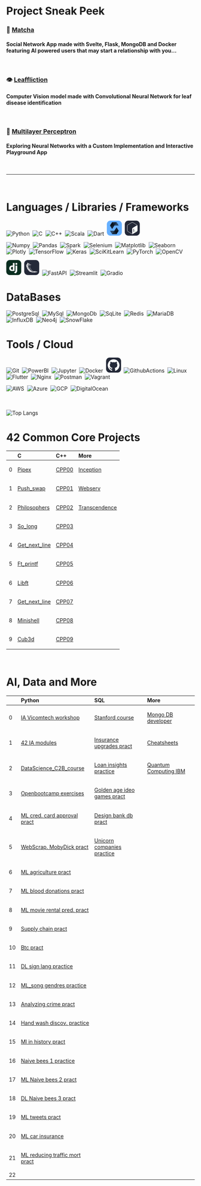 # Project Sneak Peek

### 🍵 [Matcha](https://github.com/tentaclepurple/42_matcha/)

#### Social Network App made with Svelte, Flask, MongoDB and Docker featuring AI powered users that may start a relationship with you...
<br>

### 👁️ [Leaffliction](https://github.com/tentaclepurple/42_Leaffliction)

#### Computer Vision model made with Convolutional Neural Network for leaf disease identification
<br>

### 🧠 [Multilayer Perceptron](https://github.com/tentaclepurple/42_multilayer_perceptron)

#### Exploring Neural Networks with a Custom Implementation and Interactive Playground App
<br>

___
<br>

# Languages / Libraries / Frameworks
  <img src="https://cdn.jsdelivr.net/gh/devicons/devicon@latest/icons/python/python-plain.svg" title="Python" alt="Python" width="40" height="40"/>&nbsp;
  <img src="https://cdn.jsdelivr.net/gh/devicons/devicon/icons/c/c-original.svg" title="C" alt="C" width="40" height="40"/>&nbsp;
  <img src="https://cdn.jsdelivr.net/gh/devicons/devicon/icons/cplusplus/cplusplus-original.svg" title="C++" alt="C++" width="40" height="40"/>&nbsp;
  <img src="https://cdn.jsdelivr.net/gh/devicons/devicon@latest/icons/scala/scala-original.svg" title="Scala" alt="Scala" width="40" height="40"/>&nbsp;
  <img src="https://cdn.jsdelivr.net/gh/devicons/devicon@latest/icons/dart/dart-original.svg" title="Dart" alt="Dart" width="40" height="40"/>&nbsp;
  <img src="https://raw.githubusercontent.com/tandpfun/skill-icons/65dea6c4eaca7da319e552c09f4cf5a9a8dab2c8/icons/Solidity.svg" title="Solidity" alt="Solidity" width="40" height="40"/>&nbsp;
  <img src="https://raw.githubusercontent.com/tandpfun/skill-icons/65dea6c4eaca7da319e552c09f4cf5a9a8dab2c8/icons/Bash-Dark.svg" title="Bash" alt="Bash" width="40" height="40"/>&nbsp;

  <img src="https://cdn.jsdelivr.net/gh/devicons/devicon/icons/numpy/numpy-original.svg" title="Numpy" alt="Numpy" width="40" height="40"/>&nbsp;
  <img src="https://cdn.jsdelivr.net/gh/devicons/devicon/icons/pandas/pandas-original.svg" title="Pandas" alt="Pandas" width="40" height="40"/>&nbsp;
  <img src="https://cdn.jsdelivr.net/gh/devicons/devicon@latest/icons/apachespark/apachespark-original.svg" title="Spark" alt="Spark" width="40" height="40"/>&nbsp;
  <img src="https://cdn.jsdelivr.net/gh/devicons/devicon@latest/icons/selenium/selenium-original.svg" title="Selenium" alt="Selenium" width="40" height="40"/>&nbsp;
  <img src="https://cdn.jsdelivr.net/gh/devicons/devicon@latest/icons/matplotlib/matplotlib-original.svg" title="Matplotlib" alt="Matplotlib" width="40" height="40"/>&nbsp;
  <img src="https://cdn.worldvectorlogo.com/logos/seaborn-1.svg" title="Seaborn" alt="Seaborn" width="40" height="40"/>&nbsp;
  <img src="https://cdn.jsdelivr.net/gh/devicons/devicon@latest/icons/plotly/plotly-original.svg" title="Plotly" alt="Plotly" width="40" height="40"/>&nbsp;
  <img src="https://cdn.jsdelivr.net/gh/devicons/devicon@latest/icons/tensorflow/tensorflow-original.svg" title="TensorFlow" alt="TensorFlow" width="40" height="40"/>&nbsp;
  <img src="https://cdn.jsdelivr.net/gh/devicons/devicon@latest/icons/keras/keras-original.svg" title="Keras" alt="Keras" width="40" height="40"/>&nbsp;
  <img src="https://cdn.jsdelivr.net/gh/devicons/devicon@latest/icons/scikitlearn/scikitlearn-original.svg" title="SciKitLearn" alt="SciKitLearn" width="40" height="40"/>&nbsp;
  <img src="https://cdn.jsdelivr.net/gh/devicons/devicon@latest/icons/pytorch/pytorch-original.svg" title="PyTorch" alt="PyTorch" width="40" height="40"/>&nbsp;
  <img src="https://cdn.jsdelivr.net/gh/devicons/devicon@latest/icons/opencv/opencv-original.svg" title="OpenCV" alt="OpenCV" width="40" height="40"/>&nbsp;

  <img src="https://raw.githubusercontent.com/tandpfun/skill-icons/65dea6c4eaca7da319e552c09f4cf5a9a8dab2c8/icons/Django.svg" title="Django" alt="Django" width="40" height="40"/>&nbsp;
  <img src="https://raw.githubusercontent.com/tandpfun/skill-icons/65dea6c4eaca7da319e552c09f4cf5a9a8dab2c8/icons/Flask-Dark.svg" title="Flask" alt="Flask" width="40" height="40"/>&nbsp;
  <img src="https://cdn.jsdelivr.net/gh/devicons/devicon@latest/icons/fastapi/fastapi-original.svg" title="FastAPI" alt="FastAPI" width="40" height="40"/>&nbsp;
  <img src="https://cdn.jsdelivr.net/gh/devicons/devicon@latest/icons/streamlit/streamlit-original.svg" title="Streamlit" alt="Streamlit" width="40" height="40"/>&nbsp;
  <img src="https://seeklogo.com/images/G/gradio-icon-logo-908AE1836C-seeklogo.com.png" title="Gradio" alt="Gradio" width="40" height="40"/>&nbsp;
<br>          

# DataBases
  <img src="https://cdn.jsdelivr.net/gh/devicons/devicon/icons/postgresql/postgresql-plain.svg" title="PostreSql" alt="PostgreSql" width="40" height="40"/>&nbsp;
  <img src="https://cdn.jsdelivr.net/gh/devicons/devicon/icons/mysql/mysql-original.svg" title="MySql" alt="MySql" width="40" height="40"/>&nbsp;
  <img src="https://cdn.jsdelivr.net/gh/devicons/devicon/icons/mongodb/mongodb-original.svg" title="MongoDb" alt="MongoDb" width="40" height="40"/>&nbsp;
  <img src="https://cdn.jsdelivr.net/gh/devicons/devicon@latest/icons/sqlite/sqlite-original.svg" title="SqLite" alt="SqLite" width="40" height="40"/>&nbsp;
  <img src="https://cdn.jsdelivr.net/gh/devicons/devicon@latest/icons/redis/redis-original.svg" title="Redis" alt="Redis" width="40" height="40"/>&nbsp;
  <img src="https://cdn.jsdelivr.net/gh/devicons/devicon@latest/icons/mariadb/mariadb-original.svg" title="MariaDB" alt="MariaDB" width="40" height="40"/>&nbsp;
  <img src="https://www.stackhero.io/assets/src/images/servicesLogos/influxdb.svg?a83b057d" title="InfluxDB" alt="InfluxDB" width="40" height="40"/>&nbsp;
  <img src="https://www.dropbox.com/scl/fi/aik0ohzvqiv265d837dkl/neo4j.png?rlkey=y2r9gkcm4h83wgz77a1vdlmbe&raw=1" title="Neo4j" alt="Neo4j" width="40" height="40"/>&nbsp;
  <img src="https://avatars.githubusercontent.com/u/6453780?s=200&v=4" title="SnowFlake" alt="SnowFlake" width="40" height="40"/>&nbsp;
<br>     

# Tools / Cloud
  <img src="https://cdn.jsdelivr.net/gh/devicons/devicon/icons/git/git-original.svg" title="Git" alt="Git" width="40" height="40"/>&nbsp;
  <img src="https://upload.wikimedia.org/wikipedia/commons/c/cf/New_Power_BI_Logo.svg" title="PowerBI" alt="PowerBI" width="40" height="40"/>&nbsp;
  <img src="https://cdn.jsdelivr.net/gh/devicons/devicon/icons/jupyter/jupyter-original.svg" title="Jupyter" alt="Jupyter" width="40" height="40"/>&nbsp;
  <img src="https://cdn.jsdelivr.net/gh/devicons/devicon@latest/icons/docker/docker-plain.svg" title="Docker" alt="Docker" width="40" height="40"/>&nbsp;
  <img src="https://raw.githubusercontent.com/tandpfun/skill-icons/65dea6c4eaca7da319e552c09f4cf5a9a8dab2c8/icons/Github-Dark.svg" title="Github" alt="Github" width="40" height="40"/>&nbsp;
  <img src="https://cdn.jsdelivr.net/gh/devicons/devicon@latest/icons/githubactions/githubactions-original.svg" title="GithubActions" alt="GithubActions" width="40" height="40"/>&nbsp;
  <img src="https://cdn.jsdelivr.net/gh/devicons/devicon/icons/linux/linux-original.svg" title="Linux" alt="Linux" width="40" height="40"/>&nbsp;
  <img src="https://cdn.jsdelivr.net/gh/devicons/devicon@latest/icons/flutter/flutter-original.svg" title="Flutter" alt="Flutter" width="40" height="40"/>&nbsp;
  <img src="https://cdn.jsdelivr.net/gh/devicons/devicon@latest/icons/nginx/nginx-original.svg" title="Nginx" alt="Nginx" width="40" height="40"/>&nbsp;
  <img src="https://cdn.jsdelivr.net/gh/devicons/devicon@latest/icons/postman/postman-original.svg" title="Postman" alt="Postman" width="40" height="40"/>&nbsp;
  <img src="https://cdn.jsdelivr.net/gh/devicons/devicon@latest/icons/vagrant/vagrant-original.svg" title="Vagrant" alt="Vagrant" width="40" height="40"/>&nbsp;

  <img src="https://cdn.jsdelivr.net/gh/devicons/devicon@latest/icons/amazonwebservices/amazonwebservices-plain-wordmark.svg" title="AWS" alt="AWS" width="40" height="40"/>&nbsp;
  <img src="https://cdn.jsdelivr.net/gh/devicons/devicon@latest/icons/azure/azure-original.svg" title="Azure" alt="Azure" width="40" height="40"/>&nbsp;
  <img src="https://cdn.jsdelivr.net/gh/devicons/devicon@latest/icons/googlecloud/googlecloud-original.svg" title="GCP" alt="GCP" width="40" height="40"/>&nbsp;
  <img src="https://cdn.jsdelivr.net/gh/devicons/devicon@latest/icons/digitalocean/digitalocean-original.svg" title="DigitalOcean" alt="DigitalOcean" width="40" height="40"/>&nbsp;
<br>    
<br>

![Top Langs](https://github-readme-stats.vercel.app/api/top-langs/?username=tentaclepurple&hide_progress=true&theme=shadow_blue)
<br>

# 42 Common Core Projects

| | C | C++ | More |
|---|:---|:--|:---|
| 0 | <!-- 0 C --> <p><a href="https://github.com/tentaclepurple/42_Pipex" >Pipex</a></p>  | <!-- 0 CPP --> <p><a href="https://github.com/tentaclepurple/42_CPP" >CPP00</a></p> |  <!-- 0 more --> <p><a href="https://github.com/tentaclepurple/42_Inception" >Inception</a></p> |
| 1 | <!-- 1 C--> <p><a href="https://github.com/tentaclepurple/42_Push_swap" >Push_swap</a></p>  | <!-- 1 CPP --> <p><a href="https://github.com/tentaclepurple/42_CPP01" >CPP01</a></p> | <!-- 1 more --> <p><a href="https://github.com/tentaclepurple/42_Webserv" > Webserv </a></p> |
| 2 | <!-- 2 C-->  <p><a href="https://github.com/tentaclepurple/42_Philosophers" >Philosophers</a></p>  |  <!-- 2 CPP --> <p><a href="https://github.com/tentaclepurple/42_CPP02" >CPP02</a></p> |  <!-- 2 more --> <p><a href="https://github.com/tentaclepurple/42_Transcendence/tree/master" >Transcendence</a></p> |
| 3 | <!-- 3 C--> <p><a href="https://github.com/tentaclepurple/42_So_long" >So_long</a></p>  |  <!-- 3 CPP --> <p><a href="https://github.com/tentaclepurple/42_CPP03" >CPP03</a></p> | <!--3 more -->  |
| 4 | <!-- 4 C--> <p><a href="https://github.com/tentaclepurple/42_Get_next_line" >Get_next_line</a></p>  |  <!-- 4 CPP --> <p><a href="https://github.com/tentaclepurple/42_CPP04" >CPP04</a></p> | <!-- 4 more --> |
| 5 | <!-- 5 C--> <p><a href="https://github.com/tentaclepurple/42_Ft_printf" >Ft_printf</a></p>  | <!-- 5 CPP --> <p><a href="https://github.com/tentaclepurple/42_CPP05" >CPP05</a></p> | <!-- 5 more --> |
| 6 | <!-- 6 C --> <p><a href="https://github.com/tentaclepurple/42_Libft" >Libft</a></p>  | <!-- 6 CPP --> <p><a href="https://github.com/tentaclepurple/42_CPP06" >CPP06</a></p> | <!-- 6 more -->|
| 7 | <!-- 7 C--> <p><a href="https://github.com/tentaclepurple/42_Get_next_line" >Get_next_line</a></p>  |  <!-- 5 CPP --> <p><a href="https://github.com/tentaclepurple/42_CPP07" >CPP07</a></p> | <!-- 7 more --> |
| 8 | <!-- 8 C--> <p><a href="https://github.com/tentaclepurple/42_Minishell" >Minishell</a></p>  | <!-- 5 CPP --> <p><a href="https://github.com/tentaclepurple/42_CPP08" >CPP08</a></p> | <!-- 8 more --> |
| 9 | <!-- 9 C--> <p><a href="https://github.com/tentaclepurple/42_Cub3d" >Cub3d</a></p>  | <!-- 5 CPP --> <p><a href="https://github.com/tentaclepurple/42_CPP09" >CPP09</a></p> | <!-- 9 more --> |

<br>

# AI, Data and More

| | Python | SQL | More |
|---|:---|:--|:---|
| 0 | <!-- 0 PY --> <p><a href="https://github.com/tentaclepurple/PY_AI_workshop_Vicomtech" >IA Vicomtech workshop</a></p>  | <!-- 0 SQL --> <p><a href="https://github.com/tentaclepurple/SQL_Standford" >Stanford course</a></p>  |     <!-- 0 more --> <p><a href="https://github.com/tentaclepurple/MONGODB_python_developer" >Mongo DB developer</a></p> |
| 1 |  <!-- 1 PY --> <p><a href="https://github.com/tentaclepurple/PY_42_AI" >42 IA modules</a></p>  | <!-- 1 SQL --> <p><a href="https://github.com/tentaclepurple/Insurance_upgrades_practice" >Insurance upgrades pract</a></p>  | <!-- 1 more -->  <p><a href="https://github.com/tentaclepurple/Cheatsheets" >Cheatsheets</a></p> |
| 2 |  <!-- 2 PY --> <p><a href="https://github.com/tentaclepurple/PY_data_science_C2B" >DataScience_C2B_course</a></p>  | <!-- 2 SQL --> <p><a href="https://github.com/tentaclepurple/Loan_insights_pract" >Loan insights practice</a></p>  |   <!-- 2 more --> <p><a href="https://github.com/tentaclepurple/42_Ftl_quantum" >Quantum Computing IBM</a></p> |
| 3 | <!-- 3 PY --> <p><a href="https://github.com/tentaclepurple/PY_OB" >Openbootcamp exercises</a></p>  | <!-- 3 SQL --> <p><a href="https://github.com/tentaclepurple/SQL_golden_age_video_games_practice" >Golden age ideo games pract</a></p>  |  <!--3 more -->  |
| 4 |  <p><a href="https://github.com/tentaclepurple/PY_ML_credit_cards_approval_practice" > ML cred. card approval pract</a></p>  | <!-- 4 SQL --> <p><a href="https://github.com/tentaclepurple/SQL_design_bank_db_practice" >Design bank db pract</a></p> |   <!-- 4 more --> |
| 5 |  <!-- 5 PY--> <p><a href="https://github.com/tentaclepurple/PY_webscrapping_mobydick_practice" >WebScrap. MobyDick pract</a></p>  | <!-- 5 SQL--> <p><a href="https://github.com/tentaclepurple/SQL_analyzing_unicorn_practice" > Unicorn companies practice </a></p> |  <!-- 5 more --> |
| 6 | <!-- 6 PY--> <p><a href="https://github.com/tentaclepurple/PY_ML_agriculture_practice" > ML agriculture pract</a></p>  | <!-- 6 SQL--> <p><a href="   " >   </a></p> | <!-- 6 more -->|
| 7 |  <!-- 7 PY --> <p><a href="https://github.com/tentaclepurple/PY_ML_blood_donations_predict_practice" > ML blood donations pract </a></p>  | <!-- 7 SQL --> <p><a href=" " > </a></p>  |  <!-- 7 more --> |
| 8 | <!-- 8 PY --> <p><a href="https://github.com/tentaclepurple/PY_ML_movie_rental_predictions_practice" >ML movie rental pred. pract</a></p>  | <!-- 8 SQL --> <p><a href=" " > </a></p> |  <!-- 8 more --> |
| 9 |  <!-- 9 PY --> <p><a href="https://github.com/tentaclepurple/PY_supply_chain_practice" >Supply chain pract</a></p>  | <!-- 9 SQL --> <p><a href=" " > </a></p> | <!-- 9 more --> |
| 10 | <!-- 10 PY --> <p><a href="https://github.com/tentaclepurple/PY_btc_practice" >Btc pract</a></p>  | <!-- 10 SQL --> <p><a href=" " > </a></p> |  <!-- 10 more --> |
| 11 |  <!-- 11 PY --> <p><a href="https://github.com/tentaclepurple/PY_ML_DL_sign_lenguage_practice" >DL sign lang practice</a></p>  | <!-- 11 SQL --> <p><a href=" " > </a></p> |   <!-- 11 more --> |
| 12 |  <!-- 12 PY --> <p><a href="https://github.com/tentaclepurple/PY_ML_song_genres_audio_practice" > ML_song gendres practice </a></p>  | <!-- 12 SQL --> <p><a href=" " > </a></p> |  <!-- 12 more --> |
| 13 |  <!-- PY --> <p><a href="https://github.com/tentaclepurple/PY_analizing_crime_LA_practice" >Analyzing crime pract</a></p>  | <!-- SQL --> <p><a href=" " > </a></p> |  <!-- more --> |
| 14 |  <!-- PY --> <p><a href="https://github.com/tentaclepurple/PY_discovery_handwash_pract" > Hand wash discov. practice </a></p>  | <!-- SQL --> <p><a href=" " > </a></p> |  <!-- more --> |
| 15 |  <!-- PY --> <p><a href="https://github.com/tentaclepurple/PY_ml_history_practice" > Ml in history pract </a></p>  | <!-- SQL --> <p><a href=" " > </a></p> |  <!-- more --> |
| 16 | <!-- PY --> <p><a href="https://github.com/tentaclepurple/PY_naive_bees_practice" > Naive bees 1 practice </a></p>  | <!-- SQL --> <p><a href=" " > </a></p> |  <!-- more --> |
| 17 |  <!-- PY --> <p><a href="https://github.com/tentaclepurple/PY_ML_naive_bees2_practice" > ML Naive bees 2 pract </a></p>  | <!-- SQL --> <p><a href=" " > </a></p> |   <!-- more --> |
| 18 |  <!-- PY --> <p><a href="https://github.com/tentaclepurple/DL_naive_bees3_practice" > DL Naive bees 3 pract </a></p>  | <!-- SQL --> <p><a href=" " > </a></p> |   <!-- more --> |
| 19 |  <!-- PY --> <p><a href="https://github.com/tentaclepurple/ML_class_tweets_pract" > ML tweets pract </a></p>  | <!-- SQL --> <p><a href=" " > </a></p> |  <!-- more --> |
| 20 |  <!-- PY --> <p><a href="https://github.com/tentaclepurple/PY_ML_car_insurances_pract" > ML car insurance </a></p>  | <!-- SQL --> <p><a href=" " > </a></p> |   <!-- more --> |
| 21 | <!-- PY --> <p><a href="https://github.com/tentaclepurple/ML_reducing_traffic_prct" > ML reducing traffic mort pract </a></p>  | <!-- SQL --> <p><a href=" " > </a></p> |  <!-- more --> |
| 22 | <!-- PY --> <p><a href="" >  </a></p>  | <!-- SQL --> <p><a href=" " > </a></p> |   <!-- more --> |
<br>



<!--
**tentaclepurple/tentaclepurple** is a ✨ _special_ ✨ repository because its `README.md` (this file) appears on your GitHub profile.

Here are some ideas to get you started:

- 🔭 I’m currently working on ...
- 👯 I’m looking to collaborate on ...
- 🤔 I’m looking for help with ...
- 💬 Ask me about ...
- 😄 Pronouns: ...
- ⚡ Fun fact: ...
https://devicon.dev/
-->

